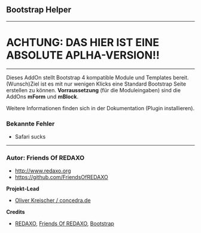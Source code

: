 ## Bootstrap Helper

---

ACHTUNG: DAS HIER IST EINE ABSOLUTE APLHA-VERSION!!
====

---

Dieses AddOn stellt Bootstrap 4 kompatible Module und Templates bereit. (Wunsch)Ziel ist es mit nur wenigen Klicks eine Standard Bootstrap Seite erstellen zu können. **Vorraussetzung** (für die Moduleingaben) sind die AddOns **mForm** und **mBlock**.

Weitere Informationen finden sich in der Dokumentation (Plugin installieren).


### Bekannte Fehler

- Safari sucks

---

### Autor: Friends Of REDAXO ###

* http://www.redaxo.org
* https://github.com/FriendsOfREDAXO

**Projekt-Lead**

* [Oliver Kreischer / concedra.de](https://concedra.de)

**Credits**


* [REDAXO](https://redaxo.org), [Friends Of REDAXO](https://friendsofredaxo.github.io), [Bootstrap](https://getbootstrap.com)
